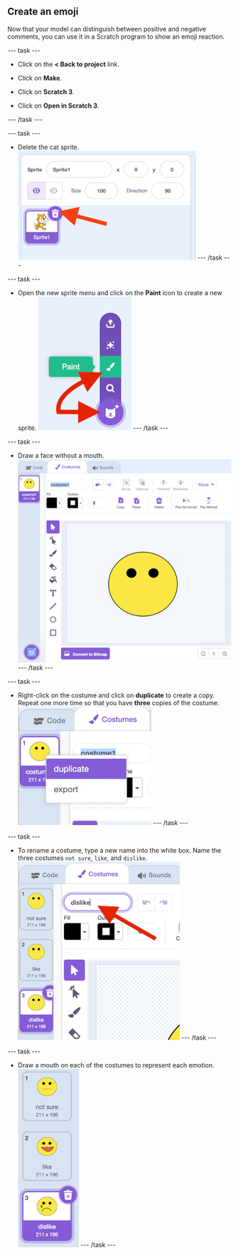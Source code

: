 ## Create an emoji 

Now that your model can distinguish between positive and negative comments, you can use it in a Scratch program to show an emoji reaction.

--- task ---
+ Click on the **< Back to project** link.

+ Click on **Make**.

+ Click on **Scratch 3**.

+ Click on **Open in Scratch 3**.

--- /task ---

--- task ---
+ Delete the cat sprite.
![Deleting default sprite](images/delete-cat.png)
--- /task ---

--- task ---
+ Open the new sprite menu and click on the **Paint** icon to create a new sprite.
![Open the new sprite menu and select Paint](images/click-paint.png)
--- /task ---

--- task ---
+ Draw a face without a mouth.
![Draw a face without a mouth](images/draw-face.png)
--- /task ---

--- task ---
+ Right-click on the costume and click on **duplicate** to create a copy. Repeat one more time so that you have **three** copies of the costume.
![Right click on the face costume you just drew and click duplicate](images/duplicate-costume.png)
--- /task ---

--- task ---
+ To rename a costume, type a new name into the white box. Name the three costumes `not sure`, `like`, and `dislike`. 
![With a costume selected, type the costume name in the white box](images/costume-name.png)
--- /task ---

--- task ---
+ Draw a mouth on each of the costumes to represent each emotion.
![Draw a mouths on each costume to represent an emotion](images/draw-mouths.png)
--- /task ---

